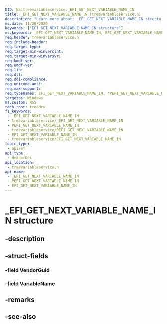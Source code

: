 ```yaml
---
UID: NS:treevariableservice._EFI_GET_NEXT_VARIABLE_NAME_IN
title: _EFI_GET_NEXT_VARIABLE_NAME_IN (treevariableservice.h)
description: "Learn more about: _EFI_GET_NEXT_VARIABLE_NAME_IN structure"
ms.date: 11/20/2020
keywords: ["EFI_GET_NEXT_VARIABLE_NAME_IN structure"]
ms.keywords: _EFI_GET_NEXT_VARIABLE_NAME_IN, EFI_GET_NEXT_VARIABLE_NAME_IN, *PEFI_GET_NEXT_VARIABLE_NAME_IN,
req.header: treevariableservice.h
req.include-header: 
req.target-type: 
req.target-min-winverclnt: 
req.target-min-winversvr: 
req.kmdf-ver: 
req.umdf-ver: 
req.lib: 
req.dll: 
req.ddi-compliance: 
req.unicode-ansi: 
req.max-support: 
req.typenames: EFI_GET_NEXT_VARIABLE_NAME_IN, *PEFI_GET_NEXT_VARIABLE_NAME_IN
targetos: Windows
ms.custom: RS5
tech.root: treedrv
f1_keywords:
 - _EFI_GET_NEXT_VARIABLE_NAME_IN
 - treevariableservice/_EFI_GET_NEXT_VARIABLE_NAME_IN
 - PEFI_GET_NEXT_VARIABLE_NAME_IN
 - treevariableservice/PEFI_GET_NEXT_VARIABLE_NAME_IN
 - EFI_GET_NEXT_VARIABLE_NAME_IN
 - treevariableservice/EFI_GET_NEXT_VARIABLE_NAME_IN
topic_type:
 - apiref
api_type:
 - HeaderDef
api_location:
 - treevariableservice.h
api_name:
 - _EFI_GET_NEXT_VARIABLE_NAME_IN
 - PEFI_GET_NEXT_VARIABLE_NAME_IN
 - EFI_GET_NEXT_VARIABLE_NAME_IN
---
```


# _EFI_GET_NEXT_VARIABLE_NAME_IN structure


## -description

## -struct-fields

### -field VendorGuid

### -field VariableName

## -remarks

## -see-also


